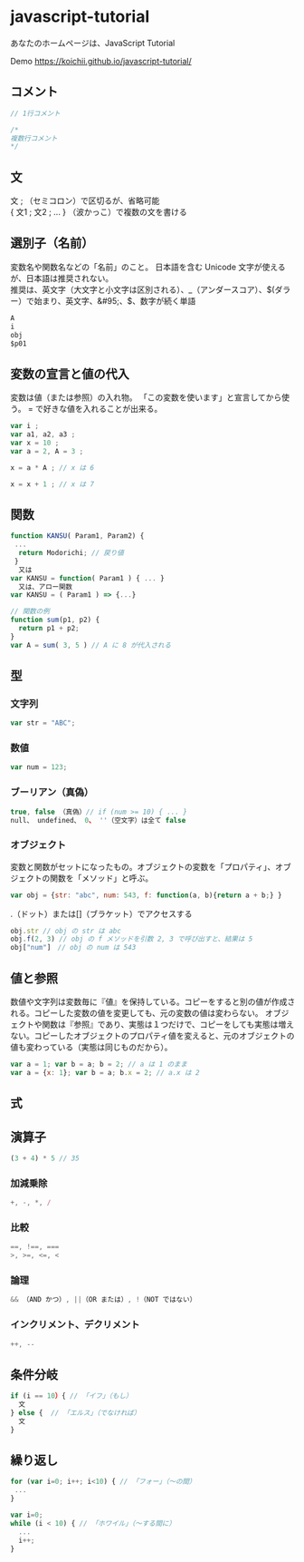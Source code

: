 # javascript-tutorial
あなたのホームページは、JavaScript Tutorial 

Demo
https://koichii.github.io/javascript-tutorial/

## コメント

```javascript
// 1行コメント  

/*  
複数行コメント  
*/  
```

## 文
文 ; （セミコロン）で区切るが、省略可能   
{ 文1 ; 文2 ; ...  } （波かっこ）で複数の文を書ける

## 選別子（名前）
変数名や関数名などの「名前」のこと。
日本語を含む Unicode 文字が使えるが、日本語は推奨されない。  
推奨は、英文字（大文字と小文字は区別される）、&#95;（アンダースコア）、$(ダラー）で始まり、英文字、&#95;、$、数字が続く単語  
```javascript
A
i
obj
$p01
```

## 変数の宣言と値の代入
変数は値（または参照）の入れ物。
「この変数を使います」と宣言してから使う。
= で好きな値を入れることが出来る。
```javascript
var i ;
var a1, a2, a3 ;
var x = 10 ;
var a = 2, A = 3 ;

x = a * A ; // x は 6

x = x + 1 ; // x は 7
```

## 関数
```javascript
function KANSU( Param1, Param2) {
 ...
  return Modorichi; // 戻り値
 }
  又は
var KANSU = function( Param1 ) { ... }
  又は、アロー関数
var KANSU = ( Param1 ) => {...}

// 関数の例
function sum(p1, p2) {
  return p1 + p2;
}
var A = sum( 3, 5 ) // A に 8 が代入される
```

## 型

### 文字列
```javascript
var str = "ABC";
```

### 数値
```javascript
var num = 123;
```

### ブーリアン（真偽）
```javascript
true, false （真偽）// if (num >= 10) { ... }
null、 undefined、 0、 ''（空文字）は全て false
```

### オブジェクト
変数と関数がセットになったもの。オブジェクトの変数を「プロパティ」、オブジェクトの関数を「メソッド」と呼ぶ。
```javascript
var obj = {str: "abc", num: 543, f: function(a, b){return a + b;} }
```

.（ドット）または[]（ブラケット）でアクセスする
```javascript
obj.str // obj の str は abc
obj.f(2, 3) // obj の f メソッドを引数 2, 3 で呼び出すと、結果は 5
obj["num"]　// obj の num は 543
```

## 値と参照
数値や文字列は変数毎に『値』を保持している。コピーをすると別の値が作成される。コピーした変数の値を変更しても、元の変数の値は変わらない。
オブジェクトや関数は『参照』であり、実態は１つだけで、コピーをしても実態は増えない。コピーしたオブジェクトのプロパティ値を変えると、元のオブジェクトの値も変わっている（実態は同じものだから）。
```javascript
var a = 1; var b = a; b = 2; // a は 1 のまま
var a = {x: 1}; var b = a; b.x = 2; // a.x は 2
```

## 式


## 演算子

```javascript
(3 + 4) * 5 // 35
```

### 加減乗除
```javascript
+, -, *, /
```

### 比較
```javascript
==, !==, ===
>, >=, <=, <
```

### 論理
```javascript
&& （AND かつ）, ||（OR または）, !（NOT ではない）
```

### インクリメント、デクリメント
```javascript
++, --
```

## 条件分岐

```javascript
if (i == 10）{ // 「イフ」（もし）
  文
} else {  // 「エルス」（でなければ）
  文
}
```

## 繰り返し
```javascript
for (var i=0; i++; i<10) { // 「フォー」（～の間）
 ...
}

var i=0;
while (i < 10) { // 「ホワイル」（～する間に）
  ...
  i++;
}
```




